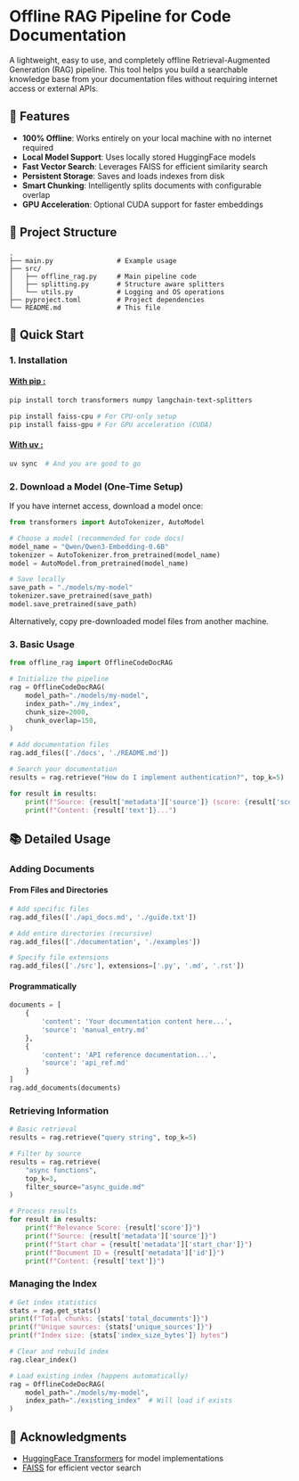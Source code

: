 # Offline RAG Pipeline for Code Documentation

A lightweight, easy to use, and completely offline Retrieval-Augmented Generation (RAG) pipeline. This tool helps you build a searchable knowledge base from your documentation files without requiring internet access or external APIs.

## 🌟 Features

- **100% Offline**: Works entirely on your local machine with no internet required
- **Local Model Support**: Uses locally stored HuggingFace models
- **Fast Vector Search**: Leverages FAISS for efficient similarity search
- **Persistent Storage**: Saves and loads indexes from disk
- **Smart Chunking**: Intelligently splits documents with configurable overlap
- **GPU Acceleration**: Optional CUDA support for faster embeddings

## 📂 Project Structure

```
.
├── main.py                # Example usage
├── src/
│   ├── offline_rag.py     # Main pipeline code
│   ├── splitting.py       # Structure aware splitters
│   └── utils.py           # Logging and OS operations
├── pyproject.toml         # Project dependencies
└── README.md              # This file
```

## 🚀 Quick Start

### 1. Installation

#### <u>With pip :</u>

```bash
pip install torch transformers numpy langchain-text-splitters

pip install faiss-cpu # For CPU-only setup
pip install faiss-gpu # For GPU acceleration (CUDA)
```

#### <u>With uv :</u>

```bash
uv sync  # And you are good to go
```

### 2. Download a Model (One-Time Setup)

If you have internet access, download a model once:

```python
from transformers import AutoTokenizer, AutoModel

# Choose a model (recommended for code docs)
model_name = "Qwen/Qwen3-Embedding-0.6B"
tokenizer = AutoTokenizer.from_pretrained(model_name)
model = AutoModel.from_pretrained(model_name)

# Save locally
save_path = "./models/my-model"
tokenizer.save_pretrained(save_path)
model.save_pretrained(save_path)
```

Alternatively, copy pre-downloaded model files from another machine.

### 3. Basic Usage

```python
from offline_rag import OfflineCodeDocRAG

# Initialize the pipeline
rag = OfflineCodeDocRAG(
    model_path="./models/my-model",
    index_path="./my_index",
    chunk_size=2000,
    chunk_overlap=150,
)

# Add documentation files
rag.add_files(['./docs', './README.md'])

# Search your documentation
results = rag.retrieve("How do I implement authentication?", top_k=5)

for result in results:
    print(f"Source: {result['metadata']['source']} (score: {result['score']:.2f})")
    print(f"Content: {result['text']}...")
```

## 📚 Detailed Usage

### Adding Documents

#### From Files and Directories
```python
# Add specific files
rag.add_files(['./api_docs.md', './guide.txt'])

# Add entire directories (recursive)
rag.add_files(['./documentation', './examples'])

# Specify file extensions
rag.add_files(['./src'], extensions=['.py', '.md', '.rst'])
```

#### Programmatically
```python
documents = [
    {
        'content': 'Your documentation content here...',
        'source': 'manual_entry.md'
    },
    {
        'content': 'API reference documentation...',
        'source': 'api_ref.md'
    }
]
rag.add_documents(documents)
```

### Retrieving Information

```python
# Basic retrieval
results = rag.retrieve("query string", top_k=5)

# Filter by source
results = rag.retrieve(
    "async functions", 
    top_k=3,
    filter_source="async_guide.md"
)

# Process results
for result in results:
    print(f"Relevance Score: {result['score']}")
    print(f"Source: {result['metadata']['source']}")
    print(f"Start char = {result['metadata']['start_char']}")
    print(f"Document ID = {result['metadata']['id']}")
    print(f"Content: {result['text']}")
```

### Managing the Index

```python
# Get index statistics
stats = rag.get_stats()
print(f"Total chunks: {stats['total_documents']}")
print(f"Unique sources: {stats['unique_sources']}")
print(f"Index size: {stats['index_size_bytes']} bytes")

# Clear and rebuild index
rag.clear_index()

# Load existing index (happens automatically)
rag = OfflineCodeDocRAG(
    model_path="./models/my-model",
    index_path="./existing_index"  # Will load if exists
)
```

## 🙏 Acknowledgments

- [HuggingFace Transformers](https://github.com/huggingface/transformers) for model implementations
- [FAISS](https://github.com/facebookresearch/faiss) for efficient vector search
